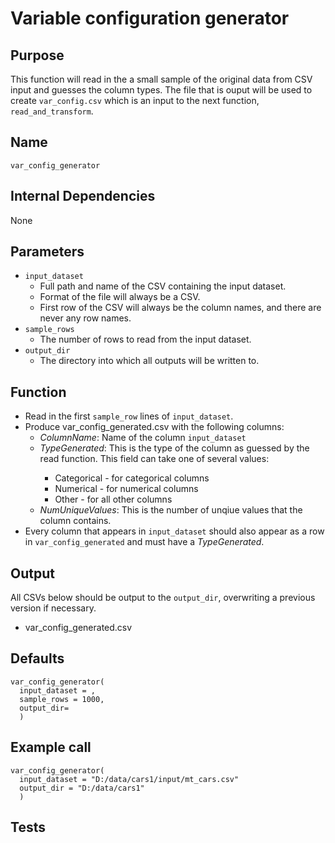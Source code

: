 # Variable configuration generator

## Purpose
This function will read in the a small sample of the original data from CSV input and guesses the column types.
The file that is ouput will be used to create `var_config.csv` which is an input to the next function, `read_and_transform`.

## Name
`var_config_generator`

## Internal Dependencies
None

## Parameters
* `input_dataset`
  * Full path and name of the CSV containing the input dataset.
  * Format of the file will always be a CSV.  
  * First row of the CSV will always be the column names, and there are never any row names.
* `sample_rows`
  * The number of rows to read from the input dataset.
* `output_dir`
  * The directory into which all outputs will be written to.

## Function
* Read in the first `sample_row` lines of `input_dataset`.
* Produce var_config_generated.csv with the following columns:
  * _ColumnName_: Name of the column `input_dataset`
  * _TypeGenerated_: This is the type of the column as guessed by the read function. <options of read>This field can take one of several values:
    * Categorical - for categorical columns
    * Numerical - for numerical columns
    * Other - for all other columns
  * _NumUniqueValues_: This is the number of unqiue values that the column contains.
* Every column that appears in `input_dataset` should also appear as a row in `var_config_generated` and must have a _TypeGenerated_.

## Output
All CSVs below should be output to the `output_dir`, overwriting a previous version if necessary.
* var_config_generated.csv

## Defaults
```
var_config_generator(
  input_dataset = ,
  sample_rows = 1000,
  output_dir=
  )  
```

## Example call
```
var_config_generator(
  input_dataset = "D:/data/cars1/input/mt_cars.csv"
  output_dir = "D:/data/cars1"
  )  
```
## Tests
